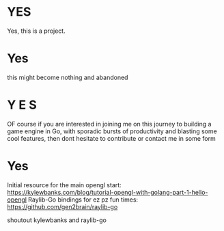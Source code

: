 # YES
Yes, this is a project.

# Yes
this might become nothing and abandoned

# Y E S 
OF course if you are interested in joining me on this journey to building a game engine in Go, with sporadic bursts of productivity and blasting some cool features, then dont hesitate to contribute or contact me in some form

# Yes
Initial resource for the main opengl start: https://kylewbanks.com/blog/tutorial-opengl-with-golang-part-1-hello-opengl
Raylib-Go bindings for ez pz fun times: https://github.com/gen2brain/raylib-go

shoutout kylewbanks and raylib-go
